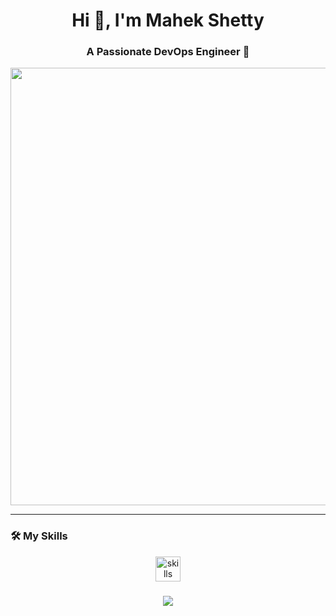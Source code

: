 
<h1 align="center">Hi 👋, I'm Mahek Shetty</h1>
<h3 align="center">A Passionate DevOps Engineer 🚀</h3>

<p align="center">
  <img src="https://media.giphy.com/media/v1.Y2lkPTc5MGI3NjExazY3emtndGV4d3hqYTdsaWlrbDhkbWh2ZGg2cHB1cnZhd3p6YWVyaCZlcD12MV9pbnRlcm5hbF9naWZfYnlfaWQmY3Q9Zw/L1R1tvI9svkIWwpVYr/giphy.gif" width="700">
</p>

---

### 🛠️ My Skills  

<div align="center">
  <img src="https://skillicons.dev/icons?i=linux,git,github,githubactions,jenkins,docker,kubernetes,aws,gcp,azure,ansible,terraform,python" height="40" alt="skills" />
</div>



<h3 align="center">
  <img src="https://readme-typing-svg.herokuapp.com?font=Fira+Code&duration=4000&pause=1000&color=F75C7E&center=true&width=450&lines=DevOps+Engineer+🚀;Cloud+Enthusiast+☁;Continuous+Learner+📚" />
</h3>









